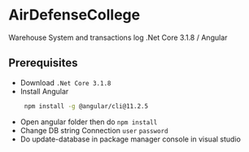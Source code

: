 
# AirDefenseCollege
Warehouse System and transactions log .Net Core 3.1.8 / Angular

## Prerequisites
- Download `.Net Core 3.1.8` 
- Install Angular 
	```bash
	 npm install -g @angular/cli@11.2.5
	 ```
- Open angular folder then do `npm install`
- Change DB string Connection `user` `password`
- Do update-database in package manager console in visual studio